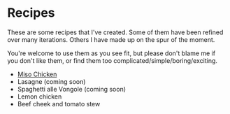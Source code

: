 Recipes
=======

These are some recipes that I've created. Some of them have been refined over many iterations. Others I have made up on the spur of the moment.

You're welcome to use them as you see fit, but please don't blame me if you don't like them, or find them too complicated/simple/boring/exciting.

* [Miso Chicken](https://github.com/higgis/recipes/blob/master/miso_chicken.markdown)
* Lasagne (coming soon)
* Spaghetti alle Vongole (coming soon)
* Lemon chicken
* Beef cheek and tomato stew

